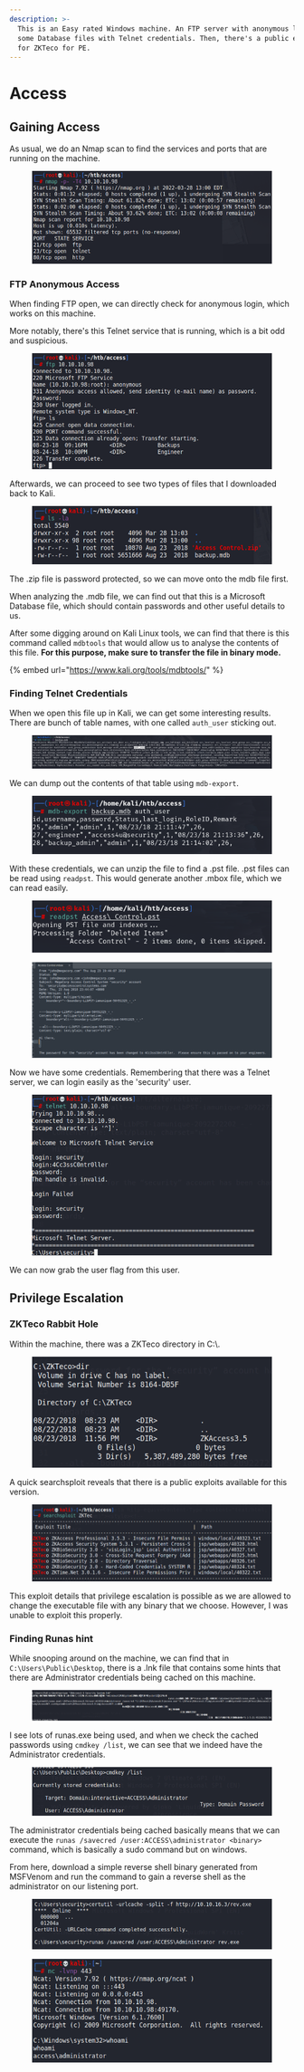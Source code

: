 ```yaml
---
description: >-
  This is an Easy rated Windows machine. An FTP server with anonymous login has
  some Database files with Telnet credentials. Then, there's a public exploit
  for ZKTeco for PE.
---
```


# Access

## Gaining Access

As usual, we do an Nmap scan to find the services and ports that are running on the machine.

<figure><img src="../../.gitbook/assets/image (335).png" alt=""><figcaption></figcaption></figure>

### FTP Anonymous Access

When finding FTP open, we can directly check for anonymous login, which works on this machine.

More notably, there's this Telnet service that is running, which is a bit odd and suspicious.

<figure><img src="../../.gitbook/assets/image (309).png" alt=""><figcaption></figcaption></figure>

Afterwards, we can proceed to see two types of files that I downloaded back to Kali.

<figure><img src="../../.gitbook/assets/image (325).png" alt=""><figcaption></figcaption></figure>

The .zip file is password protected, so we can move onto the mdb file first.

When analyzing the .mdb file, we can find out that this is a Microsoft Database file, which should contain passwords and other useful details to us.

After some digging around on Kali Linux tools, we can find that there is this command called `mdbtools` that would allow us to analyse the contents of this file. **For this purpose, make sure to transfer the file in binary mode.**

{% embed url="https://www.kali.org/tools/mdbtools/" %}

### Finding Telnet Credentials

When we open this file up in Kali, we can get some interesting results. There are bunch of table names, with one called `auth_user` sticking out.&#x20;

<figure><img src="../../.gitbook/assets/image (331).png" alt=""><figcaption></figcaption></figure>

We can dump out the contents of that table using `mdb-export`.&#x20;

<figure><img src="../../.gitbook/assets/image (314).png" alt=""><figcaption></figcaption></figure>

With these credentials, we can unzip the file to find a .pst file. .pst files can be read using `readpst`. This would generate another .mbox file, which we can read easily.

<figure><img src="../../.gitbook/assets/image (266).png" alt=""><figcaption></figcaption></figure>

<figure><img src="../../.gitbook/assets/image (282).png" alt=""><figcaption></figcaption></figure>

Now we have some credentials. Remembering that there was a Telnet server, we can login easily as the 'security' user.

<figure><img src="../../.gitbook/assets/image (262).png" alt=""><figcaption></figcaption></figure>

We can now grab the user flag from this user.

## Privilege Escalation

### ZKTeco Rabbit Hole

Within the machine, there was a ZKTeco directory in C:\\.

<figure><img src="../../.gitbook/assets/image (333).png" alt=""><figcaption></figcaption></figure>

A quick searchsploit reveals that there is a public exploits available for this version.

<figure><img src="../../.gitbook/assets/image (330).png" alt=""><figcaption></figcaption></figure>

This exploit details that privilege escalation is possible as we are allowed to change the executable file with any binary that we choose. However, I was unable to exploit this properly.&#x20;

### Finding Runas hint

While snooping around on the machine, we can find that in `C:\Users\Public\Desktop`, there is a .lnk file that contains some hints that there are Administrator credentials being cached on this machine.

<figure><img src="../../.gitbook/assets/image (297).png" alt=""><figcaption></figcaption></figure>

I see lots of runas.exe being used, and when we check the cached passwords using `cmdkey /list`, we can see that we indeed have the Administrator credentials.

<figure><img src="../../.gitbook/assets/image (302).png" alt=""><figcaption></figcaption></figure>

The administrator credentials being cached basically means that we can execute the `runas /savecred /user:ACCESS\administrator <binary>` command, which is basically a sudo command but on windows.

From here, download a simple reverse shell binary generated from MSFVenom and run the command to gain a reverse shell as the administrator on our listening port.

<figure><img src="../../.gitbook/assets/image (286).png" alt=""><figcaption></figcaption></figure>

<figure><img src="../../.gitbook/assets/image (163).png" alt=""><figcaption></figcaption></figure>
